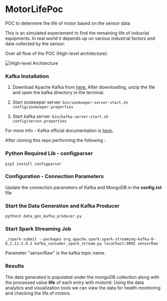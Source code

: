 # MotorLifePoc
POC to determine the life of motor based on the sensor data

This is an simulated experiement to find the remaining life of indusrial equipments. In real world it depends up on various industrial factors and data collected by the sensor.

Over all flow of the POC (High-level architecture):

![High-level Architecture](https://i.imgur.com/y9QXksC.png)

### Kafka Installation
1. Download Apache Kafka from [here.](https://www.apache.org/dyn/closer.cgi?path=/kafka/) After downloading, unzip the file and open the kafka directory in the terminal.

2. Start zookeeper server:
```bin/zookeeper-server-start.sh config/zookeeper.properties```

3. Start kafka server:
```bin/kafka-server-start.sh config/server.properties```

For more info - Kafka official documentation is [here.](https://kafka.apache.org/quickstart)


After cloning this repo performing the following :

### Python Required Lib - configparser
```pip3 install configparser```

### Configuration - Connection Parameters
Update the connection parameters of Kafka and MongoDB in the **config.txt** file

### Start the Data Generation and Kafka Producer
```python3 data_gen_kafka_producer.py```

### Start Spark Streaming Job
```./spark-submit --packages org.apache.spark:spark-streaming-kafka-0-8_2.11:2.0.2 kafka_consumer_spark_stream.py localhost:9092 sensorRaw```

Parameter "sensorRaw" is the kafka topic name.

### Results
The data generated is populated under the mongoDB collection along with the processed value **life** of each entry with motorId. Using the data analytics and visualization tools we can view the data for health monitoring and checking the life of motors.


